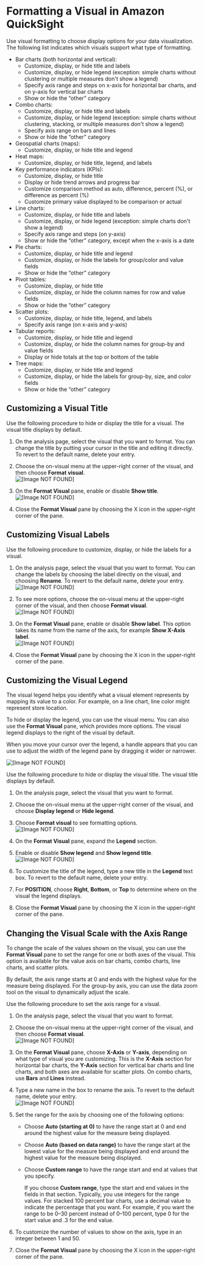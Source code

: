 # Formatting a Visual in Amazon QuickSight<a name="formatting-a-visual"></a>

Use visual formatting to choose display options for your data visualization\. The following list indicates which visuals support what type of formatting\.
+ Bar charts \(both horizontal and vertical\):
  + Customize, display, or hide title and labels
  + Customize, display, or hide legend \(exception: simple charts without clustering or multiple measures don't show a legend\)
  + Specify axis range and steps on x\-axis for horizontal bar charts, and on y\-axis for vertical bar charts
  + Show or hide the “other” category
+ Combo charts:
  + Customize, display, or hide title and labels
  + Customize, display, or hide legend \(exception: simple charts without clustering, stacking, or multiple measures don't show a legend\)
  + Specify axis range on bars and lines
  + Show or hide the “other” category
+ Geospatial charts \(maps\):
  + Customize, display, or hide title and legend
+ Heat maps:
  + Customize, display, or hide title, legend, and labels
+ Key performance indicators \(KPIs\):
  + Customize, display, or hide title
  + Display or hide trend arrows and progress bar
  + Customize comparison method as auto, difference, percent \(%\), or difference as percent \(%\)
  + Customize primary value displayed to be comparison or actual
+ Line charts:
  + Customize, display, or hide title and labels
  + Customize, display, or hide legend \(exception: simple charts don't show a legend\)
  + Specify axis range and steps \(on y\-axis\)
  + Show or hide the “other” category, except when the x\-axis is a date
+ Pie charts:
  + Customize, display, or hide title and legend
  + Customize, display, or hide the labels for group/color and value fields
  + Show or hide the “other” category
+ Pivot tables:
  + Customize, display, or hide title
  + Customize, display, or hide the column names for row and value fields
  + Show or hide the “other” category
+ Scatter plots:
  + Customize, display, or hide title, legend, and labels
  + Specify axis range \(on x\-axis and y\-axis\)
+ Tabular reports:
  + Customize, display, or hide title and legend
  + Customize, display, or hide the column names for group\-by and value fields
  + Display or hide totals at the top or bottom of the table
+ Tree maps:
  + Customize, display, or hide title and legend
  + Customize, display, or hide the labels for group\-by, size, and color fields
  + Show or hide the “other” category

## Customizing a Visual Title<a name="displaying-visual-title"></a>

Use the following procedure to hide or display the title for a visual\. The visual title displays by default\.

1. On the analysis page, select the visual that you want to format\. You can change the title by putting your cursor in the title and editing it directly\. To revert to the default name, delete your entry\.

1. Choose the on\-visual menu at the upper\-right corner of the visual, and then choose **Format visual**\.  
![\[Image NOT FOUND\]](http://docs.aws.amazon.com/quicksight/latest/user/images/format-visual.png)

1. On the **Format Visual** pane, enable or disable **Show title**\.  
![\[Image NOT FOUND\]](http://docs.aws.amazon.com/quicksight/latest/user/images/show-title.png)

1. Close the **Format Visual** pane by choosing the X icon in the upper\-right corner of the pane\.

## Customizing Visual Labels<a name="customizing-visual-labels"></a>

Use the following procedure to customize, display, or hide the labels for a visual\. 

1. On the analysis page, select the visual that you want to format\. You can change the labels by choosing the label directly on the visual, and choosing **Rename**\. To revert to the default name, delete your entry\.  
![\[Image NOT FOUND\]](http://docs.aws.amazon.com/quicksight/latest/user/images/customize-visual-labels-direct-edit.png)

1. To see more options, choose the on\-visual menu at the upper\-right corner of the visual, and then choose **Format visual**\.  
![\[Image NOT FOUND\]](http://docs.aws.amazon.com/quicksight/latest/user/images/format-visual.png)

1. On the **Format Visual** pane, enable or disable **Show label**\. This option takes its name from the name of the axis, for example **Show X\-Axis label**\.  
![\[Image NOT FOUND\]](http://docs.aws.amazon.com/quicksight/latest/user/images/customize-visual-labels.png)

1. Close the **Format Visual** pane by choosing the X icon in the upper\-right corner of the pane\.

## Customizing the Visual Legend<a name="customizing-visual-legend"></a>

The visual legend helps you identify what a visual element represents by mapping its value to a color\. For example, on a line chart, line color might represent store location\.

To hide or display the legend, you can use the visual menu\. You can also use the **Format Visual** pane, which provides more options\. The visual legend displays to the right of the visual by default\.

When you move your cursor over the legend, a handle appears that you can use to adjust the width of the legend pane by dragging it wider or narrower\.

![\[Image NOT FOUND\]](http://docs.aws.amazon.com/quicksight/latest/user/images/legend-resize.png)

Use the following procedure to hide or display the visual title\. The visual title displays by default\.

1. On the analysis page, select the visual that you want to format\.

1. Choose the on\-visual menu at the upper\-right corner of the visual, and choose **Display legend** or **Hide legend**\. 

1. Choose **Format visual** to see formatting options\.   
![\[Image NOT FOUND\]](http://docs.aws.amazon.com/quicksight/latest/user/images/format-visual.png)

1. On the **Format Visual** pane, expand the **Legend** section\.

1. Enable or disable **Show legend** and **Show legend title**\.   
![\[Image NOT FOUND\]](http://docs.aws.amazon.com/quicksight/latest/user/images/show-legend2.png)

1. To customize the title of the legend, type a new title in the **Legend** text box\. To revert to the default name, delete your entry\.

1. For **POSITION**, choose **Right**, **Bottom**, or **Top** to determine where on the visual the legend displays\.

1. Close the **Format Visual** pane by choosing the X icon in the upper\-right corner of the pane\.

## Changing the Visual Scale with the Axis Range<a name="changing-visual-scale-axis-range"></a>

To change the scale of the values shown on the visual, you can use the **Format Visual** pane to set the range for one or both axes of the visual\. This option is available for the value axis on bar charts, combo charts, line charts, and scatter plots\. 

By default, the axis range starts at 0 and ends with the highest value for the measure being displayed\. For the group\-by axis, you can use the data zoom tool on the visual to dynamically adjust the scale\.

Use the following procedure to set the axis range for a visual\. 

1. On the analysis page, select the visual that you want to format\.

1. Choose the on\-visual menu at the upper\-right corner of the visual, and then choose **Format visual**\.  
![\[Image NOT FOUND\]](http://docs.aws.amazon.com/quicksight/latest/user/images/format-visual.png)

1. On the **Format Visual** pane, choose **X\-Axis** or **Y\-axis**, depending on what type of visual you are customizing\. This is the **X\-Axis** section for horizontal bar charts, the **Y\-Axis** section for vertical bar charts and line charts, and both axes are available for scatter plots\. On combo charts, use **Bars** and **Lines** instead\. 

1. Type a new name in the box to rename the axis\. To revert to the default name, delete your entry\.  
![\[Image NOT FOUND\]](http://docs.aws.amazon.com/quicksight/latest/user/images/customize-visual-scale.png)

1. Set the range for the axis by choosing one of the following options:
   + Choose **Auto \(starting at 0\)** to have the range start at 0 and end around the highest value for the measure being displayed\.
   + Choose **Auto \(based on data range\)** to have the range start at the lowest value for the measure being displayed and end around the highest value for the measure being displayed\.
   + Choose **Custom range** to have the range start and end at values that you specify\.

     If you choose **Custom range**, type the start and end values in the fields in that section\. Typically, you use integers for the range values\. For stacked 100 percent bar charts, use a decimal value to indicate the percentage that you want\. For example, if you want the range to be 0–30 percent instead of 0–100 percent, type 0 for the start value and \.3 for the end value\.

1. To customize the number of values to show on the axis, type in an integer between 1 and 50\.

1. Close the **Format Visual** pane by choosing the X icon in the upper\-right corner of the pane\.